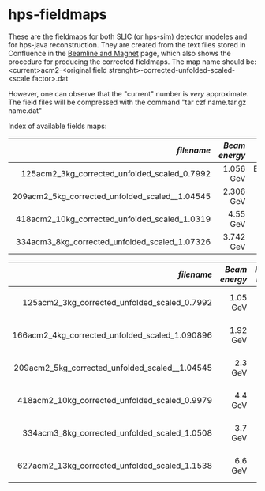 # hps-fieldmaps

These are the fieldmaps for both SLIC (or hps-sim) detector modeles and for 
hps-java reconstruction. They are created from the text files stored in Confluence in the
[Beamline and Magnet](https://confluence.slac.stanford.edu/display/hpsg/Beamline+and+Magnet) 
page, which also shows the procedure for producing the corrected fieldmaps.
The map name should be:  
\<current\>acm2-\<original field strenght\>-corrected-unfolded-scaled-\<scale factor\>.dat

However, one can observe that the "current" number is _very_ approximate. The field files will be
compressed with the command "tar czf name.tar.gz name.dat"

Index of available fields maps:

| *filename*                                         | *Beam energy*|     *run period* |
|---------------------------------------------------:|-------------:|-----------------:|
| 125acm2_3kg_corrected_unfolded_scaled_0.7992       |    1.056 GeV | Engineering 2015 | 
| 209acm2_5kg_corrected_unfolded_scaled__1.04545     |    2.306 GeV | Physics Run 2016 |
| 418acm2_10kg_corrected_unfolded_scaled_1.0319      |    4.55 GeV  | Physics Run 2019 |
| 334acm3_8kg_corrected_unfolded_scaled_1.07326      |    3.742 GeV | Physics Run 2021 |


| *filename*                                         | *Beam energy*| *Proposal Detector* |
|---------------------------------------------------:|-------------:|--------------------:|
| 125acm2_3kg_corrected_unfolded_scaled_0.7992       |    1.05 GeV  | Proposal 2017 1pt05 | 
| 166acm2_4kg_corrected_unfolded_scaled_1.090896     |    1.92 GeV  | Proposal 2021 1pt9
| 209acm2_5kg_corrected_unfolded_scaled__1.04545     |    2.3 GeV   | Proposal 2017 2pt3  |
| 418acm2_10kg_corrected_unfolded_scaled_0.9979      |    4.4 GeV   | Proposal 2017 4pt4  |
| 334acm3_8kg_corrected_unfolded_scaled_1.0508       |    3.7 GeV   | Proposal 2021 3pt7  |
| 627acm2_13kg_corrected_unfolded_scaled_1.1538      |    6.6 GeV   | Proposal 2017 6pt6  |


